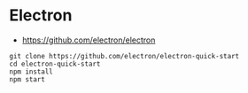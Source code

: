 # Electron #

* https://github.com/electron/electron


```
git clone https://github.com/electron/electron-quick-start
cd electron-quick-start
npm install
npm start
```

